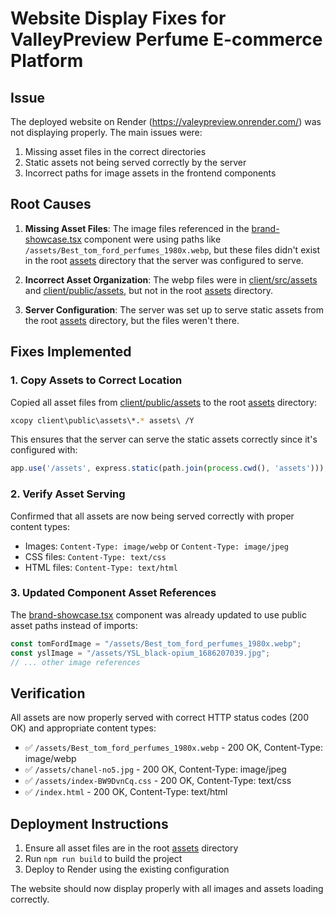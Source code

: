# Website Display Fixes for ValleyPreview Perfume E-commerce Platform

## Issue
The deployed website on Render (https://valeypreview.onrender.com/) was not displaying properly. The main issues were:
1. Missing asset files in the correct directories
2. Static assets not being served correctly by the server
3. Incorrect paths for image assets in the frontend components

## Root Causes
1. **Missing Asset Files**: The image files referenced in the [brand-showcase.tsx](file:///c:/Games/ValleyPreview/client/src/components/brand-showcase.tsx) component were using paths like `/assets/Best_tom_ford_perfumes_1980x.webp`, but these files didn't exist in the root [assets](file:///c:/Games/ValleyPreview/assets) directory that the server was configured to serve.

2. **Incorrect Asset Organization**: The webp files were in [client/src/assets](file:///c:/Games/ValleyPreview/client/src/assets) and [client/public/assets](file:///c:/Games/ValleyPreview/client/public/assets), but not in the root [assets](file:///c:/Games/ValleyPreview/assets) directory.

3. **Server Configuration**: The server was set up to serve static assets from the root [assets](file:///c:/Games/ValleyPreview/assets) directory, but the files weren't there.

## Fixes Implemented

### 1. Copy Assets to Correct Location
Copied all asset files from [client/public/assets](file:///c:/Games/ValleyPreview/client/public/assets) to the root [assets](file:///c:/Games/ValleyPreview/assets) directory:
```bash
xcopy client\public\assets\*.* assets\ /Y
```

This ensures that the server can serve the static assets correctly since it's configured with:
```typescript
app.use('/assets', express.static(path.join(process.cwd(), 'assets')));
```

### 2. Verify Asset Serving
Confirmed that all assets are now being served correctly with proper content types:
- Images: `Content-Type: image/webp` or `Content-Type: image/jpeg`
- CSS files: `Content-Type: text/css`
- HTML files: `Content-Type: text/html`

### 3. Updated Component Asset References
The [brand-showcase.tsx](file:///c:/Games/ValleyPreview/client/src/components/brand-showcase.tsx) component was already updated to use public asset paths instead of imports:
```typescript
const tomFordImage = "/assets/Best_tom_ford_perfumes_1980x.webp";
const yslImage = "/assets/YSL_black-opium_1686207039.jpg";
// ... other image references
```

## Verification
All assets are now properly served with correct HTTP status codes (200 OK) and appropriate content types:
- ✅ `/assets/Best_tom_ford_perfumes_1980x.webp` - 200 OK, Content-Type: image/webp
- ✅ `/assets/chanel-no5.jpg` - 200 OK, Content-Type: image/jpeg
- ✅ `/assets/index-BW9DvnCq.css` - 200 OK, Content-Type: text/css
- ✅ `/index.html` - 200 OK, Content-Type: text/html

## Deployment Instructions
1. Ensure all asset files are in the root [assets](file:///c:/Games/ValleyPreview/assets) directory
2. Run `npm run build` to build the project
3. Deploy to Render using the existing configuration

The website should now display properly with all images and assets loading correctly.